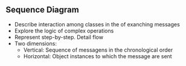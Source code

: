 ## Sequence Diagram

- Describe interaction among classes in the of exanching messages
- Explore the logic of complex operations
- Represent step-by-step. Detail flow
- Two dimensions:
    - Vertical: Sequence of messagens in the chronological order
    - Horizontal: Object instances to which the message are sent